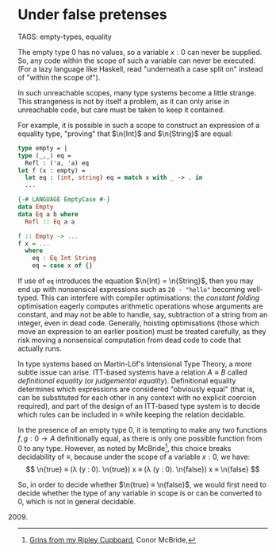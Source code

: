 # Under false pretenses

TAGS: empty-types, equality

The empty type $0$ has no values, so a variable $x : 0$ can never be
supplied. So, any code within the scope of such a variable can never
be executed. (For a lazy language like Haskell, read "underneath a
case split on" instead of "within the scope of").

In such unreachable scopes, many type systems become a little
strange. This strangeness is not by itself a problem, as it can only
arise in unreachable code, but care must be taken to keep it contained.

For example, it is possible in such a scope to construct an expression
of a equality type, "proving" that $\n{Int}$ and $\n{String}$ are
equal:

```ocaml
type empty = |
type (_,_) eq =
  Refl : ('a, 'a) eq
let f (x : empty) =
  let eq : (int, string) eq = match x with _ -> . in
  ...
```
```haskell
{-# LANGUAGE EmptyCase #-}
data Empty
data Eq a b where
  Refl :: Eq a a

f :: Empty -> ...
f x = ...
  where
    eq : Eq Int String
    eq = case x of {}
```

If use of `eq` introduces the equation $\n{Int} = \n{String}$, then
you may end up with nonsensical expressions such as `20 - "hello"`
becoming well-typed. This can interfere with compiler optimisations:
the *constant folding* optimisation eagerly computes arithmetic
operations whose arguments are constant, and may not be able to
handle, say, subtraction of a string from an integer, even in dead
code. Generally, hoisting optimisations (those which move an
expression to an earlier position) must be treated carefully, as they
risk moving a nonsensical computation from dead code to code that
actually runs.

In type systems based on Martin-Löf's Intensional Type Theory, a more
subtle issue can arise. ITT-based systems have a relation $A ≡ B$
called *definitional equality* (or *judgemental equality*).
Definitional equality determines which expressions are considered
"obviously equal" (that is, can be substituted for each other in any
context with no explicit coercion required), and part of the design of
an ITT-based type system is to decide which rules can be included in
$≡$ while keeping the relation decidable.

In the presence of an empty type $0$, it is tempting to make any two
functions $f, g : 0 → A$ definitionally equal, as there is only one
possible function from $0$ to any type. However, as noted by
McBride[^ripley], this choice breaks decidability of $≡$, because
under the scope of a variable $x : 0$, we have:
$$
\n{true} ≡ (λ (y : 0). \n{true}) x ≡ (λ (y : 0). \n{false}) x ≡ \n{false}
$$

So, in order to decide whether $\n{true} ≡ \n{false}$, we would first
need to decide whether the type of any variable in scope is or can be
converted to $0$, which is not in general decidable.

[^ripley]: [Grins from my Ripley
Cupboard](http://strictlypositive.org/Ripley.pdf), Conor McBride,
2009.
